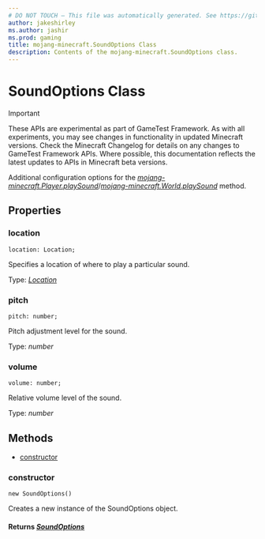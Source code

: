 ```yaml
---
# DO NOT TOUCH — This file was automatically generated. See https://github.com/Mojang/MinecraftScriptingApiDocsGenerator to modify descriptions, examples, etc.
author: jakeshirley
ms.author: jashir
ms.prod: gaming
title: mojang-minecraft.SoundOptions Class
description: Contents of the mojang-minecraft.SoundOptions class.
---
```

# SoundOptions Class
>[!IMPORTANT]
>These APIs are experimental as part of GameTest Framework. As with all experiments, you may see changes in functionality in updated Minecraft versions. Check the Minecraft Changelog for details on any changes to GameTest Framework APIs. Where possible, this documentation reflects the latest updates to APIs in Minecraft beta versions.

Additional configuration options for the [*mojang-minecraft.Player.playSound*](../mojang-minecraft/Player.md#playsound)/[*mojang-minecraft.World.playSound*](../mojang-minecraft/World.md#playsound) method.

## Properties
### **location**
`location: Location;`

Specifies a location of where to play a particular sound.

Type: [*Location*](Location.md)

### **pitch**
`pitch: number;`

Pitch adjustment level for the sound.

Type: *number*

### **volume**
`volume: number;`

Relative volume level of the sound.

Type: *number*


## Methods
- [constructor](#constructor)
  
### **constructor**
`
new SoundOptions()
`

Creates a new instance of the SoundOptions object.

#### **Returns** [*SoundOptions*](SoundOptions.md)
